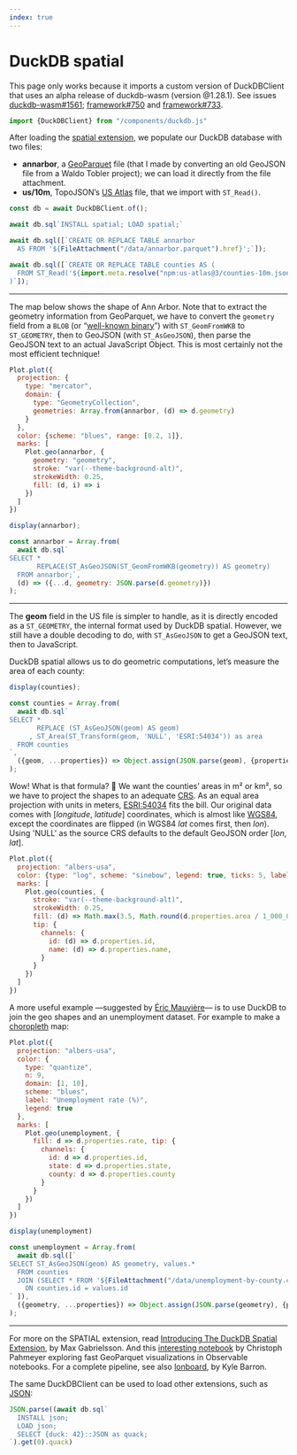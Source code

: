 ```yaml
---
index: true
---
```


# DuckDB spatial

<p class=warning>This page only works because it imports a custom version of DuckDBClient that uses an alpha release of duckdb-wasm (version @1.28.1). See issues <a href=https://github.com/duckdb/duckdb-wasm/issues/1561>duckdb-wasm#1561</a>; <a href=https://github.com/observablehq/framework/issues/750>framework#750</a> and <a href=https://github.com/observablehq/framework/issues/733>framework#733</a>.</p>

```js echo
import {DuckDBClient} from "/components/duckdb.js"
```

After loading the [spatial extension](https://duckdb.org/docs/extensions/spatial.html), we populate our DuckDB database with two files:

- **annarbor**, a [GeoParquet](https://geoparquet.org/) file (that I made by converting an old GeoJSON file from a Waldo Tobler project); we can load it directly from the file attachment.
- **us/10m**, TopoJSON’s [US Atlas](https://github.com/topojson/us-atlas) file, that we import with `ST_Read()`.

```js echo
const db = await DuckDBClient.of();

await db.sql`INSTALL spatial; LOAD spatial;`

await db.sql([`CREATE OR REPLACE TABLE annarbor
  AS FROM '${FileAttachment("/data/annarbor.parquet").href}';`]);

await db.sql([`CREATE OR REPLACE TABLE counties AS (
  FROM ST_Read('${import.meta.resolve("npm:us-atlas@3/counties-10m.json")}')
)`]);
```

---

The map below shows the shape of Ann Arbor. Note that to extract the geometry information from GeoParquet, we have to convert the `geometry` field from a `BLOB` (or “[well-known binary](https://libgeos.org/specifications/wkb/)”) with `ST_GeomFromWKB` to `ST_GEOMETRY`, then to GeoJSON (with `ST_AsGeoJSON`), then parse the GeoJSON text to an actual JavaScript Object. This is most certainly not the most efficient technique!

```js echo
Plot.plot({
  projection: {
    type: "mercator",
    domain: {
      type: "GeometryCollection",
      geometries: Array.from(annarbor, (d) => d.geometry)
    }
  },
  color: {scheme: "blues", range: [0.2, 1]},
  marks: [
    Plot.geo(annarbor, {
      geometry: "geometry",
      stroke: "var(--theme-background-alt)",
      strokeWidth: 0.25,
      fill: (d, i) => i
    })
  ]
})
```

```js
display(annarbor);
```

```js echo
const annarbor = Array.from(
  await db.sql`
SELECT *
       REPLACE(ST_AsGeoJSON(ST_GeomFromWKB(geometry)) AS geometry)
  FROM annarbor;`,
  (d) => ({...d, geometry: JSON.parse(d.geometry)})
);
```

---

The **geom** field in the US file is simpler to handle, as it is directly encoded as a `ST_GEOMETRY`, the internal format used by DuckDB spatial. However, we still have a double decoding to do, with `ST_AsGeoJSON` to get a GeoJSON text, then to JavaScript.

DuckDB spatial allows us to do geometric computations, let’s measure the area of each county:

```js
display(counties);
```

```js echo
const counties = Array.from(
  await db.sql`
SELECT *
       REPLACE (ST_AsGeoJSON(geom) AS geom)
     , ST_Area(ST_Transform(geom, 'NULL', 'ESRI:54034')) as area
  FROM counties
`,
  ({geom, ...properties}) => Object.assign(JSON.parse(geom), {properties})
);
```

Wow! What is that formula? 🤯 We want the counties’ areas in m² or km², so we have to project the shapes to an adequate [CRS](https://en.wikipedia.org/wiki/Spatial_reference_system). As an equal area projection with units in meters, [ESRI:54034](https://epsg.io/54034) fits the bill. Our original data comes with [*longitude*, *latitude*] coordinates, which is almost like [WGS84](https://fr.wikipedia.org/wiki/WGS_84), except the coordinates are flipped (in WGS84 _lat_ comes first, then _lon_). Using 'NULL' as the source CRS defaults to the default GeoJSON order [*lon*, *lat*].

```js echo
Plot.plot({
  projection: "albers-usa",
  color: {type: "log", scheme: "sinebow", legend: true, ticks: 5, label: "County area (km²)"},
  marks: [
    Plot.geo(counties, {
      stroke: "var(--theme-background-alt)",
      strokeWidth: 0.25,
      fill: (d) => Math.max(3.5, Math.round(d.properties.area / 1_000_000)),
      tip: {
        channels: {
          id: (d) => d.properties.id,
          name: (d) => d.properties.name,
        }
      }
    })
  ]
})
```

A more useful example —suggested by [Éric Mauvière](https://observablehq.com/user/@ericmauviere)— is to use DuckDB to join the geo shapes and an unemployment dataset. For example to make a [choropleth](/plot/choropleth) map:

```js echo
Plot.plot({
  projection: "albers-usa",
  color: {
    type: "quantize",
    n: 9,
    domain: [1, 10],
    scheme: "blues",
    label: "Unemployment rate (%)",
    legend: true
  },
  marks: [
    Plot.geo(unemployment, {
      fill: d => d.properties.rate, tip: {
        channels: {
          id: d => d.properties.id,
          state: d => d.properties.state,
          county: d => d.properties.county
        }
      }
    })
  ]
})
```

```js
display(unemployment)
```

```js echo
const unemployment = Array.from(
  await db.sql([`
SELECT ST_AsGeoJSON(geom) AS geometry, values.*
  FROM counties
  JOIN (SELECT * FROM '${FileAttachment("/data/unemployment-by-county.csv").href}') AS values
    ON counties.id = values.id
` ]),
  ({geometry, ...properties}) => Object.assign(JSON.parse(geometry), {properties})
);
```

---

For more on the SPATIAL extension, read [Introducing The DuckDB Spatial Extension](https://duckdb.org/2023/04/28/spatial.html), by Max Gabrielsson. And this [interesting notebook](https://observablehq.com/@chrispahm/prototyping-geoparquet-geos-in-webassembly) by Christoph Pahmeyer exploring fast GeoParquet visualizations in Observable notebooks. For a complete pipeline, see also [lonboard](https://developmentseed.org/blog/2023-10-23-lonboard), by Kyle Barron.

<div class=note>

The same DuckDBClient can be used to load other extensions, such as [JSON](https://duckdb.org/docs/extensions/json.html):

```js echo
JSON.parse((await db.sql`
  INSTALL json;
  LOAD json;
  SELECT {duck: 42}::JSON as quack;
`).get(0).quack)
```

</div>
